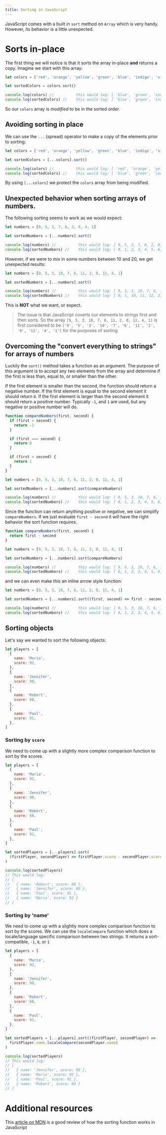 ```yaml
---
title: Sorting in JavaScript
---
```


JavaScript comes with a built in `sort` method on `Array` which is very handy.
However, its behavior is a little unexpected.

# Sorts in-place

The first thing we will notice is that it sorts the array in-place **and**
returns a copy. Imagine we start with this array:

```javascript
let colors = ['red', 'orange', 'yellow', 'green', 'blue', 'indigo', 'violet']

let sortedColors = colors.sort()

console.log(colors) //          this would log: [ 'blue', 'green', 'indigo', 'orange', 'red', 'violet', 'yellow' ]
console.log(sortedColors) //    this would log: [ 'blue', 'green', 'indigo', 'orange', 'red', 'violet', 'yellow' ]
```

So our `colors` array is _modified_ to be in the sorted order.

## Avoiding sorting in place

We can use the `...` (spread) operator to make a copy of the elements prior to
sorting:

```javascript
let colors = ['red', 'orange', 'yellow', 'green', 'blue', 'indigo', 'violet']

let sortedColors = [...colors].sort()

console.log(colors) //          this would log: [ 'red', 'orange', 'yellow', 'green', 'blue', 'indigo', 'violet' ]
console.log(sortedColors) //    this would log: [ 'blue', 'green', 'indigo', 'orange', 'red', 'violet', 'yellow' ]
```

By using `[...colors]` we protect the `colors` array from being modified.

## Unexpected behavior when sorting arrays of numbers.

The following sorting seems to work as we would expect:

```javascript
let numbers = [9, 5, 3, 7, 6, 2, 0, 4, 1]

let sortedNumbers = [...numbers].sort()

console.log(numbers) //          this would log: [ 9, 5, 3, 7, 6, 2, 0, 4, 1 ]
console.log(sortedNumbers) //    this would log: [ 0, 1, 2, 3, 4, 5, 6, 7, 9 ]
```

However, if we were to mix in some numbers between 10 and 20, we get unexpected
results:

```javascript
let numbers = [9, 5, 3, 10, 7, 6, 11, 2, 0, 12, 4, 1]

let sortedNumbers = [...numbers].sort()

console.log(numbers) //          this would log: [ 9, 5, 3, 10, 7, 6, 11, 2, 0, 12, 4, 1 ]
console.log(sortedNumbers) //    this would log: [ 0, 1, 10, 11, 12, 2, 3, 4, 5, 6, 7, 9 ]
```

This is **NOT** what we want, or expect.

> The issue is that JavaScript coverts our elements to _strings_ first and then
> sorts. So the array `[9, 5, 3, 10, 7, 6, 11, 2, 0, 12, 4, 1]` is first
> considered to be
> `['9', '5', '3', '10', '7', '6', '11', '2', '0', '12', '4', '1']` for the
> purposes of sorting

## Overcoming the "convert everything to strings" for arrays of numbers

Luckily the `sort()` method takes a function as an argument. The purpose of this
argument is to accept any two elements from the array and determine if the first
is less than, equal to, or smaller than the other.

If the first element is smaller than the second, the function should return a
negative number. If the first element is equal to the second element it should
return `0`. If the first element is larger than the second element it should
return a positive number. Typically `-1`, and `1` are used, but any negative or
positive number will do.

```javascript
function compareNumbers(first, second) {
  if (first < second) {
    return -1
  }

  if (first === second) {
    return 0
  }

  if (first > second) {
    return 1
  }
}

let numbers = [9, 5, 3, 10, 7, 6, 11, 2, 0, 12, 4, 1]

let sortedNumbers = [...numbers].sort(compareNumbers)

console.log(numbers) //          this would log: [ 9, 5, 3, 10, 7, 6, 11, 2, 0, 12, 4, 1 ]
console.log(sortedNumbers) //    this would log: [ 0, 1, 2, 3, 4, 5, 6, 7, 9, 10, 11, 12 ]
```

Since the function can return anything positive or negative, we can simplify
`compareNumbers`. If we just evaluate `first - second` it will have the right
behavior the sort function requires.

```javascript
function compareNumbers(first, second) {
  return first - second
}

let numbers = [9, 5, 3, 10, 7, 6, 11, 2, 0, 12, 4, 1]

let sortedNumbers = [...numbers].sort(compareNumbers)

console.log(numbers) //          this would log: [ 9, 5, 3, 10, 7, 6, 11, 2, 0, 12, 4, 1 ]
console.log(sortedNumbers) //    this would log: [ 0, 1, 2, 3, 4, 5, 6, 7, 9, 10, 11, 12 ]
```

and we can even make this an inline arrow style function:

```javascript
let numbers = [9, 5, 3, 10, 7, 6, 11, 2, 0, 12, 4, 1]

let sortedNumbers = [...numbers].sort((first, second) => first - second)

console.log(numbers) //          this would log: [ 9, 5, 3, 10, 7, 6, 11, 2, 0, 12, 4, 1 ]
console.log(sortedNumbers) //    this would log: [ 0, 1, 2, 3, 4, 5, 6, 7, 9, 10, 11, 12 ]
```

## Sorting objects

Let's say we wanted to sort the following objects:

```javascript
let players = [
  {
    name: 'Maria',
    score: 92,
  },
  {
    name: 'Jennifer',
    score: 90,
  },
  {
    name: 'Robert',
    score: 88,
  },
  {
    name: 'Paul',
    score: 91,
  },
]
```

### Sorting by `score`

We need to come up with a slightly more complex comparison function to sort by
the scores.

```javascript
let players = [
  {
    name: 'Maria',
    score: 92,
  },
  {
    name: 'Jennifer',
    score: 90,
  },
  {
    name: 'Robert',
    score: 88,
  },
  {
    name: 'Paul',
    score: 91,
  },
]

let sortedPlayers = [...players].sort(
  (firstPlayer, secondPlayer) => firstPlayer.score - secondPlayer.score
)

console.log(sortedPlayers)
// This would log:
// [
//   { name: 'Robert', score: 88 },
//   { name: 'Jennifer', score: 90 },
//   { name: 'Paul', score: 91 },
//   { name: 'Maria', score: 92 }
// ]
```

### Sorting by 'name'

We need to come up with a slightly more complex comparison function to sort by
the scores. We can use the `localeCompare` function which does a locale/language
specific comparison between two strings. It returns a sort-compatible, `-1`,
`0`, or `1`

```javascript
let players = [
  {
    name: 'Maria',
    score: 92,
  },
  {
    name: 'Jennifer',
    score: 90,
  },
  {
    name: 'Robert',
    score: 88,
  },
  {
    name: 'Paul',
    score: 91,
  },
]

let sortedPlayers = [...players].sort((firstPlayer, secondPlayer) =>
  firstPlayer.name.localeCompare(secondPlayer.name)
)

console.log(sortedPlayers)
// This would log:
// [
//   { name: 'Jennifer', score: 90 },
//   { name: 'Maria', score: 92 },
//   { name: 'Paul', score: 91 },
//   { name: 'Robert', score: 88 }
// ]
```

# Additional resources

This
[article on MDN](https://developer.mozilla.org/en-US/docs/Web/JavaScript/Reference/Global_Objects/Array/sort)
is a good review of how the sorting function works in JavaScript
